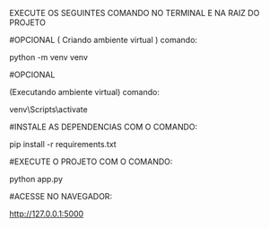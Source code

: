 EXECUTE OS SEGUINTES COMANDO NO TERMINAL E NA RAIZ DO PROJETO

#OPCIONAL 
( Criando ambiente virtual ) comando:

python -m venv venv

#OPCIONAL

(Executando ambiente virtual) comando:

venv\Scripts\activate

#INSTALE AS DEPENDENCIAS COM O COMANDO: 

pip install -r requirements.txt

#EXECUTE O PROJETO COM O COMANDO:

python app.py

#ACESSE NO NAVEGADOR:

http://127.0.0.1:5000
